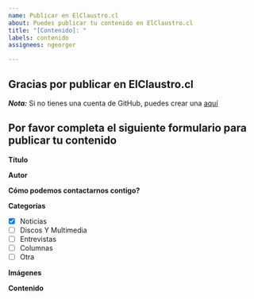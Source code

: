 ```yaml
---
name: Publicar en ElClaustro.cl
about: Puedes publicar tu contenido en ElClaustro.cl
title: "[Contenido]: "
labels: contenido
assignees: ngeorger

---
```


## Gracias por publicar en ElClaustro.cl

_**Nota:**_ Si no tienes una cuenta de GitHub, puedes crear una [aquí](https://github.com/signup?ref_cta=Sign+up)

## Por favor completa el siguiente formulario para publicar tu contenido

**Título**
<!-- Ingresa el título de tu contenido -->

**Autor**
<!-- Ingresa el nombre del autor (opcional) -->

**Cómo podemos contactarnos contigo?**
<!-- Ingresa tu correo electrónico o link a tu perfil -->

**Categorías**
<!-- En qué categoría va tu contenido? -->
- [x] Noticias
- [ ] Discos Y Multimedia
- [ ] Entrevistas
- [ ] Columnas
- [ ] Otra

**Imágenes**
<!-- Puedes arrastrar y soltar las imágenes aquí o puedes pegar un link a una imagen en internet -->

**Contenido**
<!-- Ingresa el contenido de tu publicación -->
